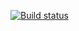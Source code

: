 [![Build status](https://ci.appveyor.com/api/projects/status/51qwvhxpxhpvbi0a?svg=true)](https://ci.appveyor.com/project/Nataliya2020/ra-homework-lifecycle-crud)
